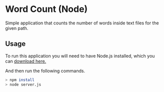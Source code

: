 # Word Count (Node)

Simple application that counts the number of words inside text files for the given path.

## Usage
To run this application you will need to have Node.js installed, which you can [download here.](https://nodejs.org)

And then run the following commands.

```sh
> npm install
> node server.js
```